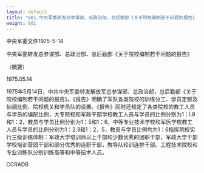 ```yaml
---
layout: default
title: "801.中央军委转发总参谋部、总政治部、总后勤部《关于院校编制若干问题的报告》（概要）"
weight: 801
---
```


中央军委文件1975-5-14

中央军委转发总参谋部、总政治部、总后勤部《关于院校编制若干问题的报告》

（概要）

1975.05.14

1975年5月14日，中共中央军委转发解放军总参谋部、总政治部，总后勤部《关于院校编制若干问题的报告》。《报告》明确了军队各类院校的训练分工、学员定额及抽调比例、院校机关和学员队的设置。《报告》同时还规定了各类院校的教工人员与学员的编配比例，大专院校和军政干部学校教工人员与学员的比例分别为1：l.9和1：2，教员与学员比例分别为1：5和1：6，中等专业技术学校和军医学校教工人员与学员的比例分别为1：2.3和1：2．5，教员与学员比例均为1：6指挥院校实行三级训练体制：军政大学培训师以上干部和少数优秀的团职干部，军政大学干部学校培训营团干部和部分优秀的连职干部，教导队轮训连排干部。工程技术院校和专业训练队分别训练高等和中等技术人员。

CCRADB

